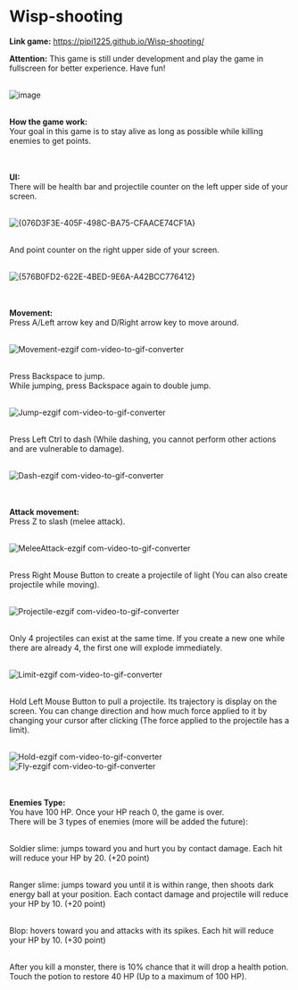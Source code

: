 # Wisp-shooting
**Link game:** https://pipi1225.github.io/Wisp-shooting/

**Attention:** This game is still under development and play the game in fullscreen for better experience. Have fun!

<br>![image](https://github.com/user-attachments/assets/e1aa1754-92cf-48fa-b904-42ad15da2614)

<br>**How the game work:**
<br>Your goal in this game is to stay alive as long as possible while killing enemies to get points.

<br><br>**UI:**
<br> There will be health bar and projectile counter on the left upper side of your screen.

<br>![{076D3F3E-405F-498C-BA75-CFAACE74CF1A}](https://github.com/user-attachments/assets/93f6e4fe-fbed-45fe-8e1e-85f5bbce5797)

<br> And point counter on the right upper side of your screen.

<br>![{576B0FD2-622E-4BED-9E6A-A42BCC776412}](https://github.com/user-attachments/assets/14f8b7ec-c369-4312-8788-925f8c5e09b6)

<br><br>**Movement:**
<br>Press A/Left arrow key and D/Right arrow key to move around.

<br>![Movement-ezgif com-video-to-gif-converter](https://github.com/user-attachments/assets/fc156363-c1a6-4c82-9410-895e16a78a29)

<br>Press Backspace to jump.
<br>While jumping, press Backspace again to double jump.

<br>![Jump-ezgif com-video-to-gif-converter](https://github.com/user-attachments/assets/0a16c0c8-8951-4718-a7a0-3c28baef31a9)

<br>Press Left Ctrl to dash (While dashing, you cannot perform other actions and are vulnerable to damage).

<br>![Dash-ezgif com-video-to-gif-converter](https://github.com/user-attachments/assets/32bb2111-0cb3-4147-8aec-f5d50c4308fe)

<br><br>**Attack movement:**
<br>Press Z to slash (melee attack).

<br>![MeleeAttack-ezgif com-video-to-gif-converter](https://github.com/user-attachments/assets/ce1ea0ae-a64f-4c18-b979-cf0ef6f6733c)

<br>Press Right Mouse Button to create a projectile of light (You can also create projectile while moving).

<br>![Projectile-ezgif com-video-to-gif-converter](https://github.com/user-attachments/assets/ea5fca4c-2ee1-4ad7-b0b0-493ffd2afa33)

<br>Only 4 projectiles can exist at the same time. If you create a new one while there are already 4, the first one will explode immediately.

<br>![Limit-ezgif com-video-to-gif-converter](https://github.com/user-attachments/assets/72b429dd-b439-4393-8175-fd6386776161)

<br>Hold Left Mouse Button to pull a projectile. Its trajectory is display on the screen. You can change direction and how much force applied to it by changing your cursor after clicking (The force applied to the projectile has a limit).

<br>![Hold-ezgif com-video-to-gif-converter](https://github.com/user-attachments/assets/0a614f17-abee-4525-99dc-2a5eb658baf0)
<br>![Fly-ezgif com-video-to-gif-converter](https://github.com/user-attachments/assets/9c7838d0-e0e4-4024-82ee-c5662f8c048c)

<br><br>**Enemies Type:**
<br>You have 100 HP. Once your HP reach 0, the game is over.
<br>There will be 3 types of enemies (more will be added the future):

<br>Soldier slime: jumps toward you and hurt you by contact damage. Each hit will reduce your HP by 20. (+20 point)

<br>Ranger slime: jumps toward you until it is within range, then shoots dark energy ball at your position. Each contact damage and projectile will reduce your HP by 10. (+20 point)

<br>Blop: hovers toward you and attacks with its spikes. Each hit will reduce your HP by 10. (+30 point)

<br>After you kill a monster, there is 10% chance that it will drop a health potion. Touch the potion to restore 40 HP (Up to a maximum of 100 HP).
